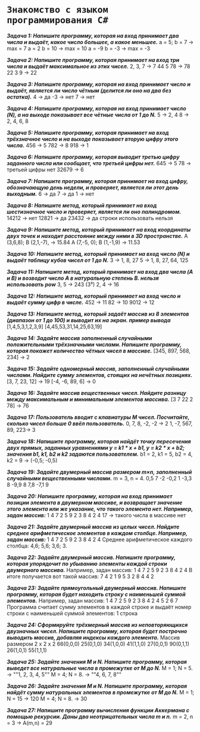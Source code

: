 # ```Знакомство с языком программирования С#```
***Задача 1: Напишите программу, которая на вход принимает два числа и выдаёт, какое число большее, а какое меньшее.***
a = 5; b = 7 -> max = 7
a = 2 b = 10 -> max = 10
a = -9 b = -3 -> max = -3

***Задача 2: Напишите программу, которая принимает на вход три числа и выдаёт максимальное из этих чисел.***
2, 3, 7 -> 7
44 5 78 -> 78
22 3 9 -> 22

***Задача 3: Напишите программу, которая на вход принимает число и выдаёт, является ли число чётным (делится ли оно на два без остатка).***
4 -> да
-3 -> нет
7 -> нет

***Задача 4: Напишите программу, которая на вход принимает число (N), а на выходе показывает все чётные числа от 1 до N.***
5 -> 2, 4
8 -> 2, 4, 6, 8

***Задача 5: Напишите программу, которая принимает на вход трёхзначное число и на выходе показывает вторую цифру этого числа.***
456 -> 5
782 -> 8
918 -> 1

***Задача 6: Напишите программу, которая выводит третью цифру заданного числа или сообщает, что третьей цифры нет.***
645 -> 5
78 -> третьей цифры нет
32679 -> 6

***Задача 7: Напишите программу, которая принимает на вход цифру, обозначающую день недели, и проверяет, является ли этот день выходным.***
6 -> да
7 -> да
1 -> нет

***Задача 8: Напишите метод, который принимает на вход шестизначное число и проверяет, является ли оно палиндромом.***
14212 -> нет
12821 -> да
23432 -> да
строки использовать нельзя

***Задача 9: Напишите метод, который принимает на вход координаты двух точек и находит расстояние между ними в 3D пространстве.***
A (3,6,8); B (2,1,-7), -> 15.84
A (7,-5, 0); B (1,-1,9) -> 11.53

***Задача 10: Напишите метод, который принимает на вход число (N) и выдаёт таблицу кубов чисел от 1 до N.***
3 -> 1, 8, 27
5 -> 1, 8, 27, 64, 125

***Задача 11: Напишите метод, который принимает на вход два числа (A и B) и возводит число A в натуральную степень B.
нельзя использовать pow***
3, 5 -> 243 (3⁵)
2, 4 -> 16

***Задача 12: Напишите матод, который принимает на вход число и выдаёт сумму цифр в числе.***
452 -> 11
82 -> 10
9012 -> 12

***Задача 13: Напишите метод, который задаёт массив из 8 элементов (диапазон от 1 до 100) и выводит их на экран.
пример вывода***
[1,4,5,3,1,2,3,9]
[4,45,53,31,14,25,63,19]

***Задача 14: Задайте массив заполненный случайными положительными трёхзначными числами. Напишите программу, которая покажет количество чётных чисел в массиве.***
[345, 897, 568, 234] -> 2

***Задача 15: Задайте одномерный массив, заполненный случайными числами. Найдите сумму элементов, стоящих на нечётных позициях.***
[3, 7, 23, 12] -> 19
[-4, -6, 89, 6] -> 0

***Задача 16: Задайте массив вещественных чисел. Найдите разницу между максимальным и минимальным элементов массива.***
[3 7 22 2 78] -> 76

***Задача 17: Пользователь вводит с клавиатуры M чисел. Посчитайте, сколько чисел больше 0 ввёл пользователь.***
0, 7, 8, -2, -2 -> 2
1, -7, 567, 89, 223-> 3

***Задача 18: Напишите программу, которая найдёт точку пересечения двух прямых, заданных уравнениями y = k1 * x + b1, y = k2 * x + b2; значения b1, k1, b2 и k2 задаются пользователем.***
b1 = 2, k1 = 5, b2 = 4, k2 = 9 -> (-0,5; -0,5)

***Задача 19: Задайте двумерный массив размером m×n, заполненный случайными вещественными числами.***
m = 3, n = 4.
0,5 7 -2 -0,2
1 -3,3 8 -9,9
8 7,8 -7,1 9

***Задача 20: Напишите программу, которая на вход принимает позиции элемента в двумерном массиве, и возвращает значение этого элемента или же указание, что такого элемента нет.
Например, задан массив:***
1 4 7 2
5 9 2 3
8 4 2 4
17 -> такого числа в массиве нет

***Задача 21: Задайте двумерный массив из целых чисел. Найдите среднее арифметическое элементов в каждом столбце.
Например, задан массив:***
1 4 7 2
5 9 2 3
8 4 2 4
Среднее арифметическое каждого столбца: 4,6; 5,6; 3,6; 3.

***Задача 22: Задайте двумерный массив. Напишите программу, которая упорядочит по убыванию элементы каждой строки двумерного массива.***
Например, задан массив:
1 4 7 2
5 9 2 3
8 4 2 4
В итоге получается вот такой массив:
7 4 2 1
9 5 3 2
8 4 4 2

***Задача 23: Задайте прямоугольный двумерный массив. Напишите программу, которая будет находить строку с наименьшей суммой элементов.***
Например, задан массив:
1 4 7 2
5 9 2 3
8 4 2 4
5 2 6 7
Программа считает сумму элементов в каждой строке и выдаёт номер строки с наименьшей суммой элементов: 1 строка

***Задача 24: Сформируйте трёхмерный массив из неповторяющихся двузначных чисел. Напишите программу, которая будет построчно выводить массив, добавляя индексы каждого элемента.***
Массив размером 2 x 2 x 2
66(0,0,0)
25(0,1,0)
34(1,0,0)
41(1,1,0)
27(0,0,1)
90(0,1,1)
26(1,0,1)
55(1,1,1)

***Задача 25: Задайте значения M и N. Напишите программу, которая выведет все натуральные числа в промежутке от M до N.***
M = 1; N = 5. -> ""1, 2, 3, 4, 5""
M = 4; N = 8. -> ""4, 6, 7, 8""

***Задача 26: Задайте значения M и N. Напишите программу, которая найдёт сумму натуральных элементов в промежутке от M до N.***
M = 1; N = 15 -> 120
M = 4; N = 8. -> 30

***Задача 27: Напишите программу вычисления функции Аккермана с помощью рекурсии. Даны два неотрицательных числа m и n.***
m = 2, n = 3 -> A(m,n) = 29